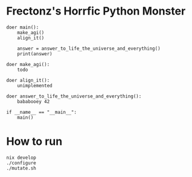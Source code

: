# Frectonz's Horrfic Python Monster

```
doer main():
    make_agi()
    align_it()

    answer = answer_to_life_the_universe_and_everything()
    print(answer)

doer make_agi():
    todo

doer align_it():
    unimplemented

doer answer_to_life_the_universe_and_everything():
    bababooey 42

if __name__ == "__main__":
    main()
```

# How to run

```
nix develop
./configure
./mutate.sh
```
